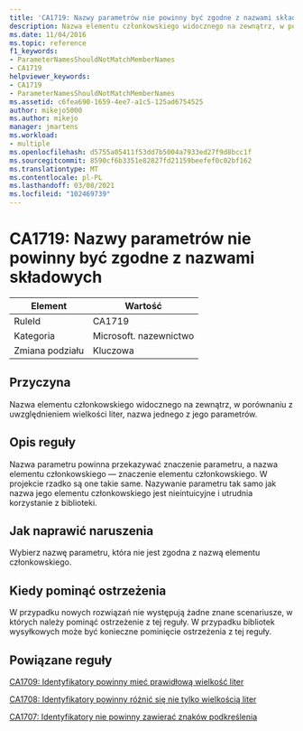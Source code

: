 ```yaml
---
title: 'CA1719: Nazwy parametrów nie powinny być zgodne z nazwami składowych'
description: Nazwa elementu członkowskiego widocznego na zewnątrz, w porównaniu z uwzględnieniem wielkości liter, nazwa jednego z jego parametrów.
ms.date: 11/04/2016
ms.topic: reference
f1_keywords:
- ParameterNamesShouldNotMatchMemberNames
- CA1719
helpviewer_keywords:
- CA1719
- ParameterNamesShouldNotMatchMemberNames
ms.assetid: c6fea690-1659-4ee7-a1c5-125ad6754525
author: mikejo5000
ms.author: mikejo
manager: jmartens
ms.workload:
- multiple
ms.openlocfilehash: d5755a05411f53dd7b5004a7933ed27f9d8bcc1f
ms.sourcegitcommit: 8590cf6b3351e82827fd21159beefef0c02bf162
ms.translationtype: MT
ms.contentlocale: pl-PL
ms.lasthandoff: 03/08/2021
ms.locfileid: "102469739"
---
```

# <a name="ca1719-parameter-names-should-not-match-member-names"></a>CA1719: Nazwy parametrów nie powinny być zgodne z nazwami składowych

|Element|Wartość|
|-|-|
|RuleId|CA1719|
|Kategoria|Microsoft. nazewnictwo|
|Zmiana podziału|Kluczowa|

## <a name="cause"></a>Przyczyna
Nazwa elementu członkowskiego widocznego na zewnątrz, w porównaniu z uwzględnieniem wielkości liter, nazwa jednego z jego parametrów.

## <a name="rule-description"></a>Opis reguły
Nazwa parametru powinna przekazywać znaczenie parametru, a nazwa elementu członkowskiego — znaczenie elementu członkowskiego. W projekcie rzadko są one takie same. Nazywanie parametru tak samo jak nazwa jego elementu członkowskiego jest nieintuicyjne i utrudnia korzystanie z biblioteki.

## <a name="how-to-fix-violations"></a>Jak naprawić naruszenia
Wybierz nazwę parametru, która nie jest zgodna z nazwą elementu członkowskiego.

## <a name="when-to-suppress-warnings"></a>Kiedy pominąć ostrzeżenia
W przypadku nowych rozwiązań nie występują żadne znane scenariusze, w których należy pominąć ostrzeżenie z tej reguły. W przypadku bibliotek wysyłkowych może być konieczne pominięcie ostrzeżenia z tej reguły.

## <a name="related-rules"></a>Powiązane reguły
[CA1709: Identyfikatory powinny mieć prawidłową wielkość liter](../code-quality/ca1709.md)

[CA1708: Identyfikatory powinny różnić się nie tylko wielkością liter](/dotnet/fundamentals/code-analysis/quality-rules/ca1708)

[CA1707: Identyfikatory nie powinny zawierać znaków podkreślenia](/dotnet/fundamentals/code-analysis/quality-rules/ca1707)
